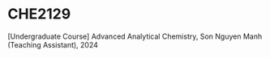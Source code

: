# CHE2129 
[Undergraduate Course] Advanced Analytical Chemistry, Son Nguyen Manh (Teaching Assistant), 2024
